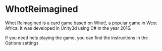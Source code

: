 # WhotReimagined
Whot Reimagined is a card game based on Whot!, a popular game in West Africa. It was developed in Unity3d using C# in the year 2016.

If you need help playing the game, you can find the instructions in the Options settings
